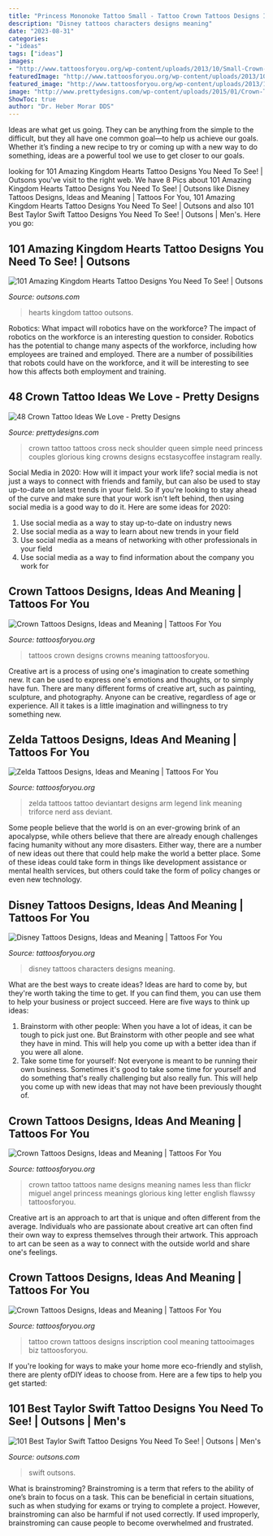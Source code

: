 ```yaml
---
title: "Princess Mononoke Tattoo Small - Tattoo Crown Tattoos Designs Inscription Cool Meaning Tattooimages Biz Tattoosforyou"
description: "Disney tattoos characters designs meaning"
date: "2023-08-31"
categories:
- "ideas"
tags: ["ideas"]
images:
- "http://www.tattoosforyou.org/wp-content/uploads/2013/10/Small-Crown-Tattoo.jpg"
featuredImage: "http://www.tattoosforyou.org/wp-content/uploads/2013/10/Tattoos-of-Crowns.jpg"
featured_image: "http://www.tattoosforyou.org/wp-content/uploads/2013/10/Tattoos-of-Crowns.jpg"
image: "http://www.prettydesigns.com/wp-content/uploads/2015/01/Crown-Tattoo-Pictures.jpg"
ShowToc: true
author: "Dr. Heber Morar DDS"
---
```



Ideas are what get us going. They can be anything from the simple to the difficult, but they all have one common goal—to help us achieve our goals. Whether it’s finding a new recipe to try or coming up with a new way to do something, ideas are a powerful tool we use to get closer to our goals.

	

		
looking for 101 Amazing Kingdom Hearts Tattoo Designs You Need To See! | Outsons you've visit to the right web. We have 8 Pics about 101 Amazing Kingdom Hearts Tattoo Designs You Need To See! | Outsons like Disney Tattoos Designs, Ideas and Meaning | Tattoos For You, 101 Amazing Kingdom Hearts Tattoo Designs You Need To See! | Outsons and also 101 Best Taylor Swift Tattoo Designs You Need To See! | Outsons | Men&#039;s. Here you go:
		
    
## 101 Amazing Kingdom Hearts Tattoo Designs You Need To See! | Outsons

<img loading=lazy src="https://outsons.com/wp-content/uploads/2020/07/2020-02-25-20.21.44-2251613808460100407_kingdomheartstattoo-845x1024.jpg" onerror="this.onerror=null;this.src='https://tse2.mm.bing.net/th?id=OIP.b4_wSoDMKCgg7UOTMt7P-wHaI-&amp;pid=15.1';" alt="101 Amazing Kingdom Hearts Tattoo Designs You Need To See! | Outsons">

_Source: outsons.com_

>hearts kingdom tattoo outsons. 

	

Robotics: What impact will robotics have on the workforce?
The impact of robotics on the workforce is an interesting question to consider. Robotics has the potential to change many aspects of the workforce, including how employees are trained and employed. There are a number of possibilities that robots could have on the workforce, and it will be interesting to see how this affects both employment and training.

    
## 48 Crown Tattoo Ideas We Love - Pretty Designs

<img loading=lazy src="http://www.prettydesigns.com/wp-content/uploads/2015/01/Crown-Tattoo-Pictures.jpg" onerror="this.onerror=null;this.src='https://tse1.mm.bing.net/th?id=OIP.-OSnTVYH9ZIEZbl6rTeyyAHaFj&amp;pid=15.1';" alt="48 Crown Tattoo Ideas We Love - Pretty Designs">

_Source: prettydesigns.com_

>crown tattoo tattoos cross neck shoulder queen simple need princess couples glorious king crowns designs ecstasycoffee instagram really. 

	

Social Media in 2020: How will it impact your work life?
social media is not just a ways to connect with friends and family, but can also be used to stay up-to-date on latest trends in your field. So if you're looking to stay ahead of the curve and make sure that your work isn't left behind, then using social media is a good way to do it. Here are some ideas for 2020: 
1. Use social media as a way to stay up-to-date on industry news 
2. Use social media as a way to learn about new trends in your field 
3. Use social media as a means of networking with other professionals in your field 
4. Use social media as a way to find information about the company you work for 

    
## Crown Tattoos Designs, Ideas And Meaning | Tattoos For You

<img loading=lazy src="http://www.tattoosforyou.org/wp-content/uploads/2013/10/Tattoos-of-Crowns.jpg" onerror="this.onerror=null;this.src='https://tse4.mm.bing.net/th?id=OIP.9BKwq2u2RHky-7Mc2n1kowHaJ3&amp;pid=15.1';" alt="Crown Tattoos Designs, Ideas and Meaning | Tattoos For You">

_Source: tattoosforyou.org_

>tattoos crown designs crowns meaning tattoosforyou. 

	

Creative art is a process of using one's imagination to create something new. It can be used to express one's emotions and thoughts, or to simply have fun. There are many different forms of creative art, such as painting, sculpture, and photography. Anyone can be creative, regardless of age or experience. All it takes is a little imagination and willingness to try something new.

    
## Zelda Tattoos Designs, Ideas And Meaning | Tattoos For You

<img loading=lazy src="http://www.tattoosforyou.org/wp-content/uploads/2016/05/Zelda-Tattoos-Arm.jpg" onerror="this.onerror=null;this.src='https://tse4.mm.bing.net/th?id=OIP.2GY4uZhUgcejVRgyxL2U8gHaMX&amp;pid=15.1';" alt="Zelda Tattoos Designs, Ideas and Meaning | Tattoos For You">

_Source: tattoosforyou.org_

>zelda tattoos tattoo deviantart designs arm legend link meaning triforce nerd ass deviant. 

	

Some people believe that the world is on an ever-growing brink of an apocalypse, while others believe that there are already enough challenges facing humanity without any more disasters. Either way, there are a number of new ideas out there that could help make the world a better place. Some of these ideas could take form in things like development assistance or mental health services, but others could take the form of policy changes or even new technology.

    
## Disney Tattoos Designs, Ideas And Meaning | Tattoos For You

<img loading=lazy src="https://www.tattoosforyou.org/wp-content/uploads/2016/05/Disney-Characters-Tattoos.jpg" onerror="this.onerror=null;this.src='https://tse1.mm.bing.net/th?id=OIP.ZocJIlpxqtq6UOoJD5DDnQHaIa&amp;pid=15.1';" alt="Disney Tattoos Designs, Ideas and Meaning | Tattoos For You">

_Source: tattoosforyou.org_

>disney tattoos characters designs meaning. 

	

What are the best ways to create ideas?
Ideas are hard to come by, but they're worth taking the time to get. If you can find them, you can use them to help your business or project succeed. Here are five ways to think up ideas: 
1. Brainstorm with other people: When you have a lot of ideas, it can be tough to pick just one. But Brainstorm with other people and see what they have in mind. This will help you come up with a better idea than if you were all alone. 
2. Take some time for yourself: Not everyone is meant to be running their own business. Sometimes it's good to take some time for yourself and do something that's really challenging but also really fun. This will help you come up with new ideas that may not have been previously thought of. 

    
## Crown Tattoos Designs, Ideas And Meaning | Tattoos For You

<img loading=lazy src="http://www.tattoosforyou.org/wp-content/uploads/2013/10/Small-Crown-Tattoo.jpg" onerror="this.onerror=null;this.src='https://tse2.mm.bing.net/th?id=OIP.MsrZvpKAlV96X5yTeukzEQHaJ4&amp;pid=15.1';" alt="Crown Tattoos Designs, Ideas and Meaning | Tattoos For You">

_Source: tattoosforyou.org_

>crown tattoo tattoos name designs meaning names less than flickr miguel angel princess meanings glorious king letter english flawssy tattoosforyou. 

	

Creative art is an approach to art that is unique and often different from the average. Individuals who are passionate about creative art can often find their own way to express themselves through their artwork. This approach to art can be seen as a way to connect with the outside world and share one's feelings.

    
## Crown Tattoos Designs, Ideas And Meaning | Tattoos For You

<img loading=lazy src="http://www.tattoosforyou.org/wp-content/uploads/2013/10/Crown-Tattoo-Images.jpg" onerror="this.onerror=null;this.src='https://tse2.mm.bing.net/th?id=OIP.OtYv-7pXXLVX8aowa1UsxwHaJ4&amp;pid=15.1';" alt="Crown Tattoos Designs, Ideas and Meaning | Tattoos For You">

_Source: tattoosforyou.org_

>tattoo crown tattoos designs inscription cool meaning tattooimages biz tattoosforyou. 

	

If you're looking for ways to make your home more eco-friendly and stylish, there are plenty ofDIY ideas to choose from. Here are a few tips to help you get started: 

    
## 101 Best Taylor Swift Tattoo Designs You Need To See! | Outsons | Men&#039;s

<img loading=lazy src="https://outsons.com/wp-content/uploads/2020/07/2020-07-07-20.16.22-2348006282857792939_taylorswifttattoo.jpg" onerror="this.onerror=null;this.src='https://tse1.mm.bing.net/th?id=OIP.n17EZ6dyGT-ZelthfYFhagHaHa&amp;pid=15.1';" alt="101 Best Taylor Swift Tattoo Designs You Need To See! | Outsons | Men&#039;s">

_Source: outsons.com_

>swift outsons. 

	

What is brainstroming?
Brainstroming is a term that refers to the ability of one’s brain to focus on a task. This can be beneficial in certain situations, such as when studying for exams or trying to complete a project. However, brainstroming can also be harmful if not used correctly. If used improperly, brainstroming can cause people to become overwhelmed and frustrated.

